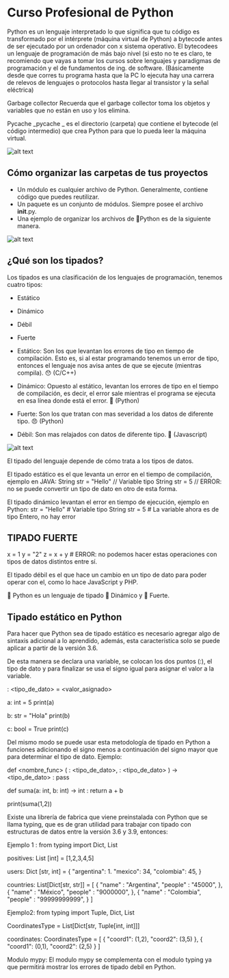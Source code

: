 # Curso Profesional de Python

Python es un lenguaje interpretado lo que significa que tu código es transformado por el intérprete (máquina virtual de Python) a bytecode antes de ser ejecutado por un ordenador con x sistema operativo. El bytecodees un lenguaje de programación de más bajo nivel (si esto no te es claro, te recomiendo que vayas a tomar los cursos sobre lenguajes y paradigmas de programación y el de fundamentos de ing. de software. (Básicamente desde que corres tu programa hasta que la PC lo ejecuta hay una carrera de relevos de lenguajes o protocolos hasta llegar al transistor y la señal eléctrica)

Garbage collector
Recuerda que el garbage collector toma los objetos y variables que no están en uso y los elimina.

Pycache
_pycache _ es el directorio (carpeta) que contiene el bytecode (el código intermedio) que crea Python para que lo pueda leer la máquina virtual.

![alt text](https://static.platzi.com/media/user_upload/Untitled-c7a26d9b-2668-49ee-8df4-835d523cf55b.jpg)

Cómo organizar las carpetas de tus proyectos
--------------------------------------------
- Un módulo es cualquier archivo de Python. Generalmente, contiene código que puedes reutilizar.
- Un paquete es un conjunto de módulos. Siempre posee el archivo __init__.py.
- Una ejemplo de organizar los archivos de 🐍Python es de la siguiente manera.

![alt text](https://static.platzi.com/media/user_upload/paquettes-5a4095f3-0811-4e56-8f06-296b42b2e497.jpg)

¿Qué son los tipados?
---------------------
Los tipados es una clasificación de los lenguajes de programación, tenemos cuatro tipos:
- Estático
- Dinámico
- Débil
- Fuerte


- Estático: Son los que levantan los errores de tipo en tiempo de compilación. Esto es, si al estar programando tenemos un error de tipo, entonces el lenguaje nos avisa antes de que se ejecute (mientras compila). 😯 (C/C++)
- Dinámico: Opuesto al estático, levantan los errores de tipo en el tiempo de compilación, es decir, el error sale mientras el programa se ejecuta en esa línea donde está el error. 🛑 (Python)
- Fuerte: Son los que tratan con mas severidad a los datos de diferente tipo. 😠 (Python)
- Débil: Son mas relajados con datos de diferente tipo. 🦜 (Javascript)

![alt text](https://i.imgur.com/qYICZCe.png)



El tipado del lenguaje depende de cómo trata a los tipos de datos.

El tipado estático es el que levanta un error en el tiempo de compilación, ejemplo en JAVA:
String str = "Hello" // Variable tipo String
str = 5 // ERROR: no se puede convertir un tipo de dato en otro de esta forma.


El tipado dinámico levantan el error en tiempo de ejecución, ejemplo en Python:
str = "Hello" # Variable tipo String
str = 5 # La variable ahora es de tipo Entero, no hay error
## TIPADO FUERTE
x = 1
y = "2"
z = x + y # ERROR: no podemos hacer estas operaciones con tipos de datos distintos entre sí.

El tipado débil es el que hace un cambio en un tipo de dato para poder operar con el, como lo hace JavaScript y PHP.

🐍 Python es un lenguaje de tipado 👾 Dinámico y 💪 Fuerte.

Tipado estático en Python
-------------------------
Para hacer que Python sea de tipado estático es necesario agregar algo de sintaxis adicional a lo aprendido, además, esta característica solo se puede aplicar a partir de la versión 3.6.

De esta manera se declara una variable, se colocan los dos puntos (:), el tipo de dato y para finalizar se usa el signo igual para asignar el valor a la variable.

<variable> : <tipo_de_dato> = <valor_asignado>

a: int = 5
print(a)

b: str = "Hola"
print(b)

c: bool = True
print(c)

Del mismo modo se puede usar esta metodología de tipado en Python a funciones adicionando el signo menos a continuación del signo mayor que para determinar el tipo de dato. Ejemplo:

def <nombre_func> ( <parametro1> : <tipo_de_dato>, <parametro2> : <tipo_de_dato> ) ->  <tipo_de_dato> :
	pass

def suma(a: int, b: int) -> int :
	return a + b

print(suma(1,2))

Existe una librería de fabrica que viene preinstalada con Python que se llama typing, que es de gran utilidad para trabajar con tipado con estructuras de datos entre la versión 3.6 y 3.9, entonces:

Ejemplo 1 :
from typing import Dict, List

positives: List [int] = [1,2,3,4,5]

users: Dict [str, int] = {
	"argentina": 1.
	"mexico": 34,
	"colombia": 45,
}

countries: List[Dict[str, str]] = [
	{
		"name" : "Argentina",
		"people" : "45000",
	},
	{
		"name" : "México",
		"people" : "9000000",
	},
	{
		"name" : "Colombia",
		"people" : "99999999999",
	}
]

Ejemplo2:
from typing import Tuple, Dict, List

CoordinatesType = List[Dict[str, Tuple[int, int]]]

coordinates: CoordinatesType = [
	{
		"coord1": (1,2),
		"coord2": (3,5)
	},
	{
		"coord1": (0,1),
		"coord2": (2,5)
	}
]

Modulo mypy:
El modulo mypy se complementa con el modulo typing ya que permitirá mostrar los errores de tipado debil en Python.